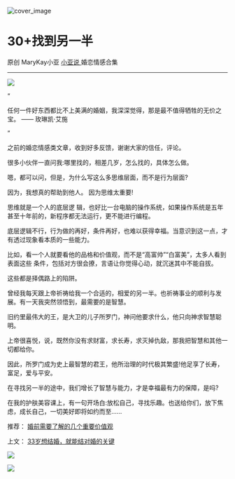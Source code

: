 ![cover_image](https://mmbiz.qlogo.cn/mmbiz_jpg/A8SKDch4cJG1D01JrgRMID3vgoEZobspCpXORS4G4dhX6zoPtjxS7dmtfo5BccquSAh0RGlZxBia18bZY0ib3fzw/0?wx_fmt=jpeg)

#  30+找到另一半

原创  MaryKay小亚  [ 小亚说 ](https://mp.weixin.qq.com/mp/appmsgalbum?__biz=MzUxNDAwNTk0MQ==&action=getalbum&album_id=2093731317958901761#wechat_redirect) 婚恋情感合集

__ _ _ _ _

![](https://mmbiz.qpic.cn/mmbiz_jpg/A8SKDch4cJG1D01JrgRMID3vgoEZobspuKZfERM0RFibu9rjalbqfQXOFdHCCqOHzFQzVZrdmMZb6fQdRZtmZeQ/640?wx_fmt=jpeg)

  

“

任何一件好东西都比不上美满的婚姻，我深深觉得，那是最不值得牺牲的无价之宝。 —— 玫琳凯·艾施

”  

之前的婚恋情感类文章，收到好多反馈，谢谢大家的信任，评论。

  

很多小伙伴一直问我:哪里找的，相差几岁，怎么找的，具体怎么做。

  

嗯，都可以问，但是，为什么写这么多思维层面，而不是行为层面?

  

因为，我想真的帮助到他人。  因为思维太重要!

  

思维就是一个人的底层逻  辑，也好比一台电脑的操作系统，如果操作系统是五年甚至十年前的，新程序都无法运行，更不能进行编程。

  

底层逻辑不行，行为做的再好，条件再好，也难以获得幸福。当意识到这一点，才有透过现象看本质的一些能力。

  

比如，看一个人就要看他的品格和价值观，而不是“高富帅”“白富美”，太多人看到表面这些  条件，包括对方很会撩，言语让你觉得心动，就沉迷其中不能自拔。

  

这些都是择偶路上的陷阱。

  

曾经我每天跟上帝祈祷给我一个合适的，相爱的另一半。也祈祷事业的顺利与发展。有一天我突然领悟到，最需要的是智慧。

  

旧约里最伟大的王，是大卫的儿子所罗门，神问他要求什么，他只向神求智慧聪明。

  

上帝很喜悦，说，既然你没有求财富，求长寿，求灭掉仇敌，那我把智慧和其他一切都给你。

  

因此，所罗门成为史上最智慧的君王，他所治理的时代极其繁盛!他足享了长寿，富足，爱与平安。

  

在寻找另一半的途中，我们增长了智慧与能力，才是幸福最有力的保障，是吗?

  

在我的护肤美容课上，有一句开场白:放松自己，寻找乐趣。也送给你们，放下焦虑，成长自己，一切美好即将如约而至……

  

推荐： [ 婚前需要了解的几个重要价值观
](http://mp.weixin.qq.com/s?__biz=MzUxNDAwNTk0MQ==&mid=2247484479&idx=1&sn=6037dd7cb9416ed7e23c7a6322e7e296&chksm=f94dcae5ce3a43f373cc160a6ea53831c7ff049edd282abad43e0046fb9f34e48ad0b9d355b8&scene=21#wechat_redirect)  

上文： [ 33岁想结婚，就能结对婚的关键
](http://mp.weixin.qq.com/s?__biz=MzUxNDAwNTk0MQ==&mid=2247484497&idx=1&sn=c76016050056848f9e9bc79f5b8b577a&chksm=f94dca8bce3a439dc9caaaee6f0220fa1b6eef539bc328845a47b0509dc16d187fd36a1d40c9&scene=21#wechat_redirect)

![](https://mmbiz.qpic.cn/mmbiz_gif/b96CibCt70iaZ7Bia3Wm91cEuWhERXfCYjTia9tf7aMjVBNRETSa2NpGjCV6tyNvgCLos8LBgwEgxcwaIw8zdOsG7A/640?wx_fmt=gif)

![](https://mmbiz.qpic.cn/mmbiz_jpg/A8SKDch4cJEicCnqTxiatgGquhIicZ1wJ1Dth5YOOzoYV7U4N3HmiaO0vVAzjOpBVdtF0gnL632Fc7HqiaDmgveQDEw/640?wx_fmt=jpeg)
